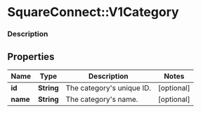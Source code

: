 # SquareConnect::V1Category

### Description

## Properties
Name | Type | Description | Notes
------------ | ------------- | ------------- | -------------
**id** | **String** | The category&#39;s unique ID. | [optional] 
**name** | **String** | The category&#39;s name. | [optional] 


